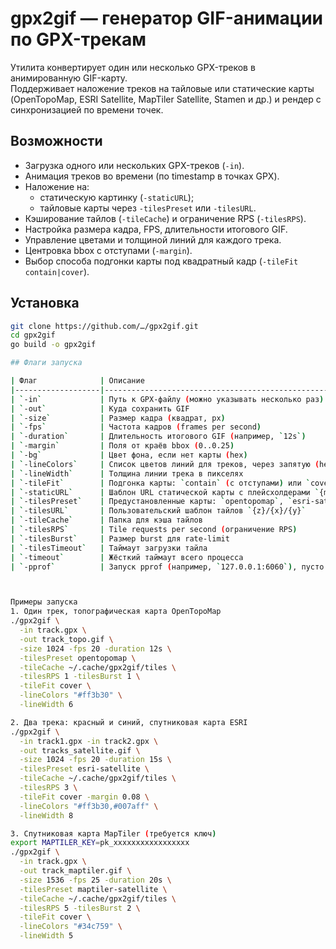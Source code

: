 # gpx2gif — генератор GIF-анимации по GPX-трекам

Утилита конвертирует один или несколько GPX-треков в анимированную GIF-карту.  
Поддерживает наложение треков на тайловые или статические карты (OpenTopoMap, ESRI Satellite, MapTiler Satellite, Stamen и др.) и рендер с синхронизацией по времени точек.

## Возможности

- Загрузка одного или нескольких GPX-треков (`-in`).
- Анимация треков во времени (по timestamp в точках GPX).
- Наложение на:
  - статическую картинку (`-staticURL`);
  - тайловые карты через `-tilesPreset` или `-tilesURL`.
- Кэширование тайлов (`-tileCache`) и ограничение RPS (`-tilesRPS`).
- Настройка размера кадра, FPS, длительности итогового GIF.
- Управление цветами и толщиной линий для каждого трека.
- Центровка bbox с отступами (`-margin`).
- Выбор способа подгонки карты под квадратный кадр (`-tileFit contain|cover`).

## Установка

```bash
git clone https://github.com/…/gpx2gif.git
cd gpx2gif
go build -o gpx2gif

## Флаги запуска

| Флаг              | Описание                                                                 | Значение по умолчанию |
|-------------------|--------------------------------------------------------------------------|------------------------|
| `-in`             | Путь к GPX-файлу (можно указывать несколько раз)                        | `track.gpx`            |
| `-out`            | Куда сохранить GIF                                                      | `synced.gif`           |
| `-size`           | Размер кадра (квадрат, px)                                              | `512`                  |
| `-fps`            | Частота кадров (frames per second)                                      | `20`                   |
| `-duration`       | Длительность итогового GIF (например, `12s`)                            | `12s`                  |
| `-margin`         | Поля от краёв bbox (0..0.25)                                            | `0.05`                 |
| `-bg`             | Цвет фона, если нет карты (hex)                                         | `#000000`              |
| `-lineColors`     | Список цветов линий для треков, через запятую (hex)                     | `#ffffff,#ff3b30,#34c759,#007aff,#ffcc00,#af52de` |
| `-lineWidth`      | Толщина линии трека в пикселях                                          | `4`                    |
| `-tileFit`        | Подгонка карты: `contain` (с отступами) или `cover` (обрезка под квадрат)| `contain`              |
| `-staticURL`      | Шаблон URL статической карты с плейсхолдерами `{minLon},{minLat},...`   | —                      |
| `-tilesPreset`    | Предустановленные карты: `opentopomap`, `esri-satellite`, `maptiler-satellite`, `stamen-terrain-bg` | — |
| `-tilesURL`       | Пользовательский шаблон тайлов `{z}/{x}/{y}`                            | —                      |
| `-tileCache`      | Папка для кэша тайлов                                                   | `.tile-cache`          |
| `-tilesRPS`       | Tile requests per second (ограничение RPS)                              | `1.0`                  |
| `-tilesBurst`     | Размер burst для rate-limit                                             | `1`                    |
| `-tilesTimeout`   | Таймаут загрузки тайла                                                  | `8s`                   |
| `-timeout`        | Жёсткий таймаут всего процесса                                          | `10m`                  |
| `-pprof`          | Запуск pprof (например, `127.0.0.1:6060`), пусто = выключено            | —                      |



Примеры запуска
1. Один трек, топографическая карта OpenTopoMap
./gpx2gif \
  -in track.gpx \
  -out track_topo.gif \
  -size 1024 -fps 20 -duration 12s \
  -tilesPreset opentopomap \
  -tileCache ~/.cache/gpx2gif/tiles \
  -tilesRPS 1 -tilesBurst 1 \
  -tileFit cover \
  -lineColors "#ff3b30" \
  -lineWidth 6

2. Два трека: красный и синий, спутниковая карта ESRI
./gpx2gif \
  -in track1.gpx -in track2.gpx \
  -out tracks_satellite.gif \
  -size 1024 -fps 20 -duration 15s \
  -tilesPreset esri-satellite \
  -tileCache ~/.cache/gpx2gif/tiles \
  -tilesRPS 3 \
  -tileFit cover -margin 0.08 \
  -lineColors "#ff3b30,#007aff" \
  -lineWidth 8

3. Спутниковая карта MapTiler (требуется ключ)
export MAPTILER_KEY=pk_xxxxxxxxxxxxxxxxx
./gpx2gif \
  -in track.gpx \
  -out track_maptiler.gif \
  -size 1536 -fps 25 -duration 20s \
  -tilesPreset maptiler-satellite \
  -tileCache ~/.cache/gpx2gif/tiles \
  -tilesRPS 5 -tilesBurst 2 \
  -tileFit cover \
  -lineColors "#34c759" \
  -lineWidth 5
